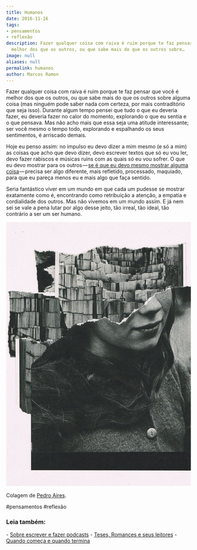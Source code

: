 ```yaml
---
title: Humanos
date: 2016-11-16
tags:
- pensamentos
- reflexão
description: Fazer qualquer coisa com raiva é ruim porque te faz pensar que você é
  melhor dos que os outros, ou que sabe mais do que os outros sobre…
image: null
aliases: null
permalink: humanos
author: Marcos Ramon
---
```

Fazer qualquer coisa com raiva é ruim porque te faz pensar que você é melhor dos que os outros, ou que sabe mais do que os outros sobre alguma coisa (mas ninguém pode saber nada com certeza, por mais contraditório que seja isso). Durante algum tempo pensei que tudo o que eu deveria fazer, eu deveria fazer no calor do momento, explorando o que eu sentia e o que pensava. Mas não acho mais que essa seja uma atitude interessante; ser você mesmo o tempo todo, explorando e espalhando os seus sentimentos, é arriscado demais.

Hoje eu penso assim: no impulso eu devo dizer a mim mesmo (e só a mim) as coisas que acho que devo dizer, devo escrever textos que só eu vou ler, devo fazer rabiscos e músicas ruins com as quais só eu vou sofrer. O que eu devo mostrar para os outros — [se é que eu devo mesmo mostrar alguma coisa](http://www.marcosramon.net/ano-bissexto/319-humilhacao-na-internet) — precisa ser algo diferente, mais refletido, processado, maquiado, para que eu pareça menos eu e mais algo que faça sentido.

Seria fantástico viver em um mundo em que cada um pudesse se mostrar exatamente como é, encontrando como retribuição a atenção, a empatia e cordialidade dos outros. Mas não vivemos em um mundo assim. E já nem sei se vale a pena lutar por algo desse jeito, tão irreal, tão ideal, tão contrário a ser um ser humano.

<img src="/assets/img/humanos-medium.jpeg">

Colagem de [Pedro Aires](http://wickedworlds.tumblr.com/post/151843418625/suicide-note-by-pedro-aires-16).


#pensamentos #reflexão

<h3>Leia também:</h3>
- <a href="/sobre-escrever-e-fazer-podcasts">Sobre escrever e fazer podcasts</a>
- <a href="/teses-romances-e-seus-leitores">Teses, Romances e seus leitores</a>
- <a href="/quando-comeca-e-quando-termina">Quando começa e quando termina</a>
